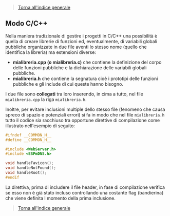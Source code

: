 >[Torna all'indice generale](index.md)

## **Modo C/C++**

Nella maniera tradizionale di gestire i progetti in C/C++ una possibilità è quella di creare librerie di funzioni ed, eventualmente, di variabili globali pubbliche organizzate in due file aventi lo stesso nome (quello che identifica la libreria) ma estensioni diverse:
- **mialibreria.cpp (o mialibreria.c)** che contiene la definizione del corpo delle funzioni pubbliche e la dichiarazione delle variabili globali pubbliche. 
- **mialibreria.h** che contiene la segnatura cioè i prototipi delle funzioni pubbliche e gli include di cui queste hanno bisogno.

I due file sono **collegati** tra loro inserendo, in cima a tutto, nel file ```mialibreria.cpp``` la riga  ```mialibreria.h```.

Inoltre, per evitare inclusioni multiple dello stesso file (fenomeno che causa spreco di spazio e potenziali errori) si fa in modo che nel file ```mialibreria.h``` tutto il codice sia racchiuso tra opportune direttive di compilazione come illustrato nell'esempio di seguito: 

```C++
#ifndef __COMMON_H__
#define __COMMON_H__

#include <WebServer.h>
#include <ESPmDNS.h>

void handleFavicon();
void handleNotFound();
void handleRoot();
#endif
```
La direttiva, prima di includere il file header, in fase di compilazione verifica se esso non è già stato incluso controllando una costante flag (bandierina) che viene definita l momento della prima inclusione.






>[Torna all'indice generale](index.md)
